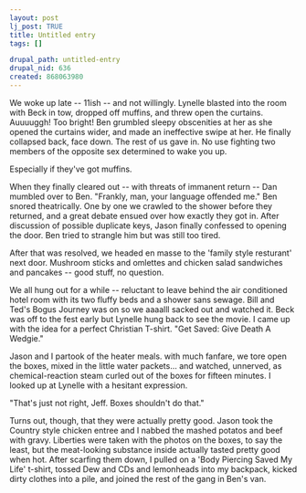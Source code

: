 ```yaml
--- 
layout: post
lj_post: TRUE
title: Untitled entry
tags: []

drupal_path: untitled-entry
drupal_nid: 636
created: 868063980
---
```

We woke up late -- 11ish -- and not willingly. Lynelle blasted into the room with Beck in tow, dropped off muffins, and threw open the curtains. Auuuuggh! Too bright! Ben grumbled sleepy obscenities at her as she opened the curtains wider, and made an ineffective swipe at her. He finally collapsed back, face down. The rest of us gave in. No use fighting two members of the opposite sex determined to wake you up.

Especially if they've got muffins.

When they finally cleared out -- with threats of immanent return -- Dan mumbled over to Ben. "Frankly, man, your language offended me." Ben snored theatrically. One by one we crawled to the shower before they returned, and a great debate ensued over how exactly they got in. After discussion of possible duplicate keys, Jason finally confessed to opening the door. Ben tried to strangle him but was still too tired.

After that was resolved, we headed en masse to the 'family style resturant' next door. Mushroom sticks and omlettes and chicken salad sandwiches and pancakes -- good stuff, no question.

We all hung out for a while -- reluctant to leave behind the air conditioned hotel room with its two fluffy beds and a shower sans sewage. Bill and Ted's Bogus Journey was on so we aaaalll sacked out and watched it. Beck was off to the fest early but Lynelle hung back to see the movie. I came up with the idea for a perfect Christian T-shirt. "Get Saved: Give Death A Wedgie."

Jason and I partook of the heater meals. with much fanfare, we tore open the boxes, mixed in the little water packets... and watched, unnerved, as chemical-reaction steam curled out of the boxes for fifteen minutes. I looked up at Lynelle with a hesitant expression.

"That's just not right, Jeff. Boxes shouldn't do that."

Turns out, though, that they were actually pretty good. Jason took the Country style chicken entree and I nabbed the mashed potatos and beef with gravy. Liberties were taken with the photos on the boxes, to say the least, but the meat-looking substance inside actually tasted pretty good when hot. After scarfing them down, I pulled on a 'Body Piercing Saved My Life' t-shirt, tossed Dew and CDs and lemonheads into my backpack, kicked dirty clothes into a pile, and joined the rest of the gang in Ben's van.

